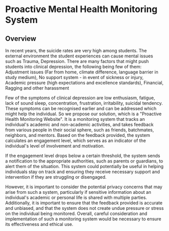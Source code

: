 # Proactive Mental Health Monitoring System

## Overview
In recent years, the suicide rates are very high among students. The external environment the student experiences can cause mental issues such as Trauma, Depression. There are many factors that might push students into clinical depression, the following being few of them: Adjustment issues (Far from home, climate difference, language barrier in study medium), No support system - in event of sickness or injury, Academic pressure (high expectations and excellence standards), Financial, Ragging and other harassment

Few of the symptoms of clinical depression are low enthusiasm, fatigue, lack of sound sleep, concentration, frustration, irritability, suicidal tendency. These symptoms can be recognised earlier and can be addressed which might help the individual. So we propose our solution, which is a "Proactive Health Monitoring Website". It is a monitoring system that tracks an individual's academic and non-academic activities, and takes feedback from various people in their social sphere, such as friends, batchmates, neighbors, and mentors. Based on the feedback provided, the system calculates an engagement level, which serves as an indicator of the individual's level of involvement and motivation.

If the engagement level drops below a certain threshold, the system sends a notification to the appropriate authorities, such as parents or guardians, to alert them of the situation. This system could potentially be useful in helping individuals stay on track and ensuring they receive necessary support and intervention if they are struggling or disengaged.

However, it is important to consider the potential privacy concerns that may arise from such a system, particularly if sensitive information about an individual's academic or personal life is shared with multiple parties. Additionally, it is important to ensure that the feedback provided is accurate and unbiased, and that the system does not create undue pressure or stress on the individual being monitored. Overall, careful consideration and implementation of such a monitoring system would be necessary to ensure its effectiveness and ethical use.